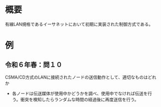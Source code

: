 # 概要
有線LAN規格であるイーサネットにおいて初期に実装された制御方式である。

# 例
## 令和６年春：問１０
CSMA/CD方式のLANに接続されたノードの送信動作として、適切なものはどれか
- 各ノードは伝送媒体が使用中かどうかを調べ、使用中でなければ伝送を行う。衝突を検知したらランダムな時間の経過後に再度送信を行う。
